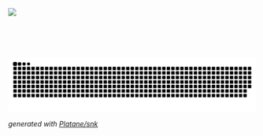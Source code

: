  <a href="https://counter.jiangcheng.site/">
      <img src="https://counter.jiangcheng.site/api/counter/test?type=asoul" height="100" style="display: block; margin: 0 auto;">
    </a>

<picture>
   <source media="(prefers-color-scheme: dark)" srcset="https://github.com/AsukaCC/AsukaCC/blob/output/github-contribution-grid-snake-dark.svg" />
   <source media="(prefers-color-scheme: light)" srcset="https://github.com/AsukaCC/AsukaCC/blob/output/github-contribution-grid-snake.svg" />
   <img alt="github contribution grid snake animation" src="https://github.com/AsukaCC/AsukaCC/blob/output/github-contribution-grid-snake.svg">
</picture>


_generated with [Platane/snk](https://github.com/Platane/snk)_
